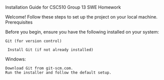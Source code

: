Installation Guide for CSC510 Group 13 SWE Homework

Welcome! Follow these steps to set up the project on your local machine.
Prerequisites

Before you begin, ensure you have the following installed on your system:

    Git (for version control)

     Install Git (if not already installed)
Windows:

    Download Git from git-scm.com.
    Run the installer and follow the default setup.
